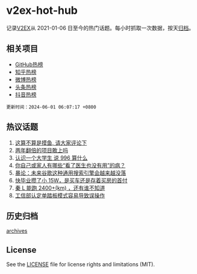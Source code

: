 # v2ex-hot-hub

 记录[V2EX](https://www.v2ex.com/)从 2021-01-06 日至今的热门话题。每小时抓取一次数据，按天[归档](archives)。
 
 ## 相关项目

- [GitHub热榜](https://github.com/lonnyzhang423/github-hot-hub)
- [知乎热榜](https://github.com/lonnyzhang423/zhihu-hot-hub)
- [微博热榜](https://github.com/lonnyzhang423/weibo-hot-hub)
- [头条热榜](https://github.com/lonnyzhang423/toutiao-hot-hub)
- [抖音热榜](https://github.com/lonnyzhang423/douyin-hot-hub)


 `更新时间：2024-06-01 06:07:17 +0800`

## 热议话题

1. [这算不算是摸鱼, 请大家评论下](https://www.v2ex.com/t/1045589)
1. [两年翻倍的项目敢上吗](https://www.v2ex.com/t/1045664)
1. [认识一个大学生 说 996 算什么](https://www.v2ex.com/t/1045604)
1. [你自己或家人有哪些“看了医生也没有用”的病？](https://www.v2ex.com/t/1045588)
1. [暴论：未来谷歌这种通用搜索引擎会越来越没落](https://www.v2ex.com/t/1045600)
1. [快毕业攒了小 15W，是买车还是存着买房的首付](https://www.v2ex.com/t/1045621)
1. [秦 L 能跑 2400+(km) ，还有谁不知道](https://www.v2ex.com/t/1045583)
1. [工信部认定单踏板模式容易导致误操作](https://www.v2ex.com/t/1045570)

## 历史归档

[archives](archives)

## License

See the [LICENSE](LICENSE) file for license rights and limitations (MIT).
